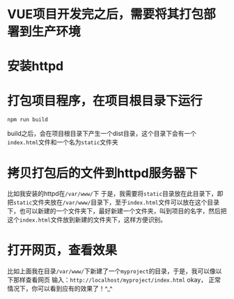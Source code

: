 # VUE项目开发完之后，需要将其打包部署到生产环境

# 安装httpd

# 打包项目程序，在项目根目录下运行
```
npm run build
```
build之后，会在项目根目录下产生一个dist目录，这个目录下会有一个`index.html`文件和一个名为`static`文件夹
# 拷贝打包后的文件到httpd服务器下
比如我安装的httpd在`/var/www/`下
于是，我需要将`static`目录放在此目录下，即把`static`文件夹放在`/var/www/`目录下，至于`index.html`文件可以放在这个目录下，也可以新建的一个文件夹下，最好新建一个文件夹，叫到项目的名字，然后把这个`index.html`文件放到新建的文件夹下，这样方便识别。
# 打开网页，查看效果
比如上面我在目录`/var/www/`下新建了一个`myproject`的目录，于是，我可以像以下那样查看网页
输入：`http://localhost/myproject/index.html`
okay， 正常情况下，你可以看到应有的效果了！^_^
